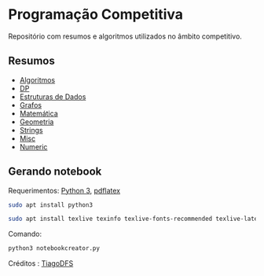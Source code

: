 # Programação Competitiva

Repositório com resumos e algoritmos utilizados no âmbito competitivo.

Resumos
------------

- [Algoritmos](Content/Algoritmos/)
- [DP](Content/DP/)
- [Estruturas de Dados](Content/ED/)
- [Grafos](Content/Grafos/)
- [Matemática](Content/Math/)
- [Geometria](Content/Geometria/)
- [Strings](Content/Strings/)
- [Misc](Content/Misc)
- [Numeric](Content/Numeric/)

Gerando notebook
----------------------

Requerimentos: [Python 3](https://www.python.org/), [pdflatex](http://pdftex.org)

```bash
sudo apt install python3
```

```bash
sudo apt install texlive texinfo texlive-fonts-recommended texlive-latex-extra
```

Comando:

```bash
python3 notebookcreator.py
```
  Créditos : [TiagoDFS](https://github.com/Tiagosf00/Competitive-Programming)
